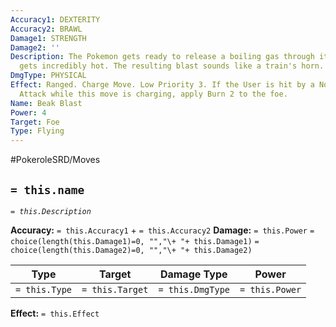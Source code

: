 ```yaml
---
Accuracy1: DEXTERITY
Accuracy2: BRAWL
Damage1: STRENGTH
Damage2: ''
Description: The Pokemon gets ready to release a boiling gas through its beak, which
  gets incredibly hot. The resulting blast sounds like a train's horn.
DmgType: PHYSICAL
Effect: Ranged. Charge Move. Low Priority 3. If the User is hit by a Non Ranged Physical
  Attack while this move is charging, apply Burn 2 to the foe.
Name: Beak Blast
Power: 4
Target: Foe
Type: Flying
---
```


#PokeroleSRD/Moves

## `= this.name` 
*`= this.Description`*

**Accuracy:** `= this.Accuracy1` + `= this.Accuracy2`
**Damage:** `= this.Power` `= choice(length(this.Damage1)=0, "","\+ "+ this.Damage1)` `= choice(length(this.Damage2)=0, "","\+ "+ this.Damage2)`

| Type          | Target          | Damage Type          | Power          |
| ------------- | --------------- | ---------------- | -------------- |
| `= this.Type` | `= this.Target` | `= this.DmgType` | `= this.Power` | 

**Effect:** `= this.Effect`